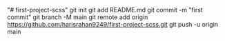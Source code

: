 "# first-project-scss"  git init git add README.md git commit -m "first commit" git branch -M main git remote add origin https://github.com/harisrahan9249/first-project-scss.git git push -u origin main
